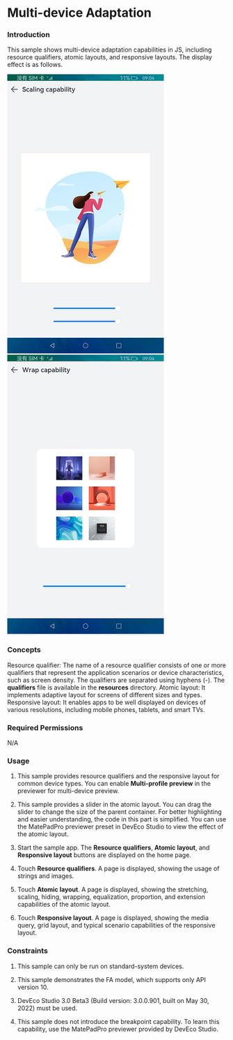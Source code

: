 # Multi-device Adaptation

### Introduction

This sample shows multi-device adaptation capabilities in JS, including resource qualifiers, atomic layouts, and responsive layouts. The display effect is as follows.

![atomic_layout2](screenshots/en/scaling_capability.png)  ![atomic_layout4](screenshots/en/wrap_capability.png)



### Concepts

Resource qualifier: The name of a resource qualifier consists of one or more qualifiers that represent the application scenarios or device characteristics, such as screen density. The qualifiers are separated using hyphens (-). The **qualifiers** file is available in the **resources** directory.
Atomic layout: It implements adaptive layout for screens of different sizes and types.
Responsive layout: It enables apps to be well displayed on devices of various resolutions, including mobile phones, tablets, and smart TVs.

### Required Permissions

N/A

### Usage

1. This sample provides resource qualifiers and the responsive layout for common device types. You can enable **Multi-profile preview** in the previewer for multi-device preview.

2. This sample provides a slider in the atomic layout. You can drag the slider to change the size of the parent container. For better highlighting and easier understanding, the code in this part is simplified. You can use the MatePadPro previewer preset in DevEco Studio to view the effect of the atomic layout.

3. Start the sample app. The **Resource qualifiers**, **Atomic layout**, and **Responsive layout** buttons are displayed on the home page.

4. Touch **Resource qualifiers**. A page is displayed, showing the usage of strings and images.

5. Touch **Atomic layout**. A page is displayed, showing the stretching, scaling, hiding, wrapping, equalization, proportion, and extension capabilities of the atomic layout.

6. Touch **Responsive layout**. A page is displayed, showing the media query, grid layout, and typical scenario capabilities of the responsive layout.

### Constraints

1. This sample can only be run on standard-system devices.

2. This sample demonstrates the FA model, which supports only API version 10.

3. DevEco Studio 3.0 Beta3 (Build version: 3.0.0.901, built on May 30, 2022) must be used.

4. This sample does not introduce the breakpoint capability. To learn this capability, use the MatePadPro previewer provided by DevEco Studio.
